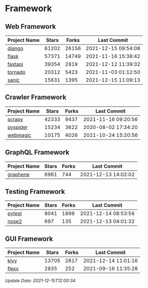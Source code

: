 # Framework

## Web Framework
| Project Name | Stars | Forks | Last Commit |
| ------------ | ----- | ----- | ----------- |
| [django](https://github.com/django/django) | 61202 | 26156 | 2021-12-15 09:54:08 |
| [flask](https://github.com/pallets/flask) | 57371 | 14749 | 2021-11-16 15:38:42 |
| [fastapi](https://github.com/tiangolo/fastapi) | 39354 | 2919 | 2021-12-12 11:39:32 |
| [tornado](https://github.com/tornadoweb/tornado) | 20312 | 5423 | 2021-11-03 01:12:50 |
| [sanic](https://github.com/sanic-org/sanic) | 15631 | 1395 | 2021-12-15 11:09:13 |

## Crawler Framework
| Project Name | Stars | Forks | Last Commit |
| ------------ | ----- | ----- | ----------- |
| [scrapy](https://github.com/scrapy/scrapy) | 42333 | 9437 | 2021-11-16 09:20:56 |
| [pyspider](https://github.com/binux/pyspider) | 15234 | 3622 | 2020-08-02 17:34:20 |
| [webmagic](https://github.com/code4craft/webmagic) | 10175 | 4026 | 2021-10-24 15:20:56 |

## GraphQL Framework
| Project Name | Stars | Forks | Last Commit |
| ------------ | ----- | ----- | ----------- |
| [graphene](https://github.com/graphql-python/graphene) | 6961 | 744 | 2021-12-13 14:02:02 |

## Testing Framework
| Project Name | Stars | Forks | Last Commit |
| ------------ | ----- | ----- | ----------- |
| [pytest](https://github.com/pytest-dev/pytest) | 8041 | 1899 | 2021-12-14 08:53:56 |
| [nose2](https://github.com/nose-devs/nose2) | 697 | 135 | 2021-12-13 04:01:32 |

## GUI Framework
| Project Name | Stars | Forks | Last Commit |
| ------------ | ----- | ----- | ----------- |
| [kivy](https://github.com/kivy/kivy) | 13705 | 2817 | 2021-12-14 11:01:16 |
| [flexx](https://github.com/flexxui/flexx) | 2835 | 252 | 2021-09-16 11:35:28 |

*Update Date: 2021-12-15T12:00:34*